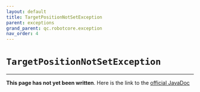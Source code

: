 ```yaml
---
layout: default
title: TargetPositionNotSetException
parent: exceptions
grand_parent: qc.robotcore.exception
nav_order: 4
---
```

# `TargetPositionNotSetException`
---
**This page has not yet been written**. Here is the link to the [official JavaDoc](https://ftctechnh.github.io/ftc_app/doc/javadoc/com/qualcomm/robotcore/exception/TargetPositionNotSetException.html)
        
